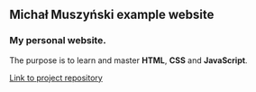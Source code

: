 
## Michał Muszyński example website


### My personal website.

The purpose is to learn and master **HTML**, **CSS** and **JavaScript**.

[Link to project repository](https://github.com/icelandico/icelandico.github.io)



